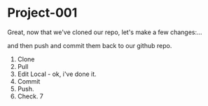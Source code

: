 # Project-001

Great, 
now that we've cloned our repo,
let's make a few changes:...

and then push and commit them back to our github repo. 


1. Clone
2. Pull
3. Edit Local - ok, i've done it. 
4. Commit
5. Push. 
6. Check. 
7


